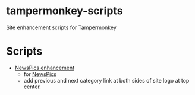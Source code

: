# tampermonkey-scripts

Site enhancement scripts for Tampermonkey

# Scripts

- [NewsPics enhancement](https://raw.githubusercontent.com/boarnasia/tampermonkey-scripts/master/newspics.com.user.js)
  - for [NewsPics](https://newspicks.com)
  - add previous and next category link at both sides of site logo at top center.
